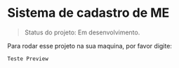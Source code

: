 # Sistema de cadastro de ME #

> Status do projeto: Em desenvolvimento.

Para rodar esse projeto na sua maquina, por favor digite:

```
Teste Preview
```
